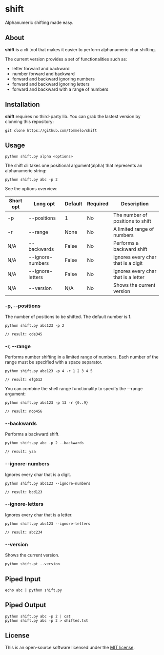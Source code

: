 # shift
Alphanumeric shifting made easy.

## About
**shift** is a cli tool that makes it easier to perform alphanumeric char shifting.

The current version provides a set of functionalities such as:
* letter forward and backward
* number forward and backward
* forward and backward ignoring numbers
* forward and backward ignoring letters
* forward and backward with a range of numbers

## Installation
**shift** requires no third-party lib. You can grab the lastest version by clonning this repository:
```shell
git clone https://github.com/tommelo/shift
```

## Usage
```shell
python shift.py alpha <options>
```
The shift cli takes one positional argument(alpha) that represents an alphanumeric string:
```shell
python shift.py abc -p 2
```

See the options overview:

Short opt | Long opt | Default | Required | Description
--------- | -------- | ------- | -------- | -----------
-p        | --positions      | 1     | No | The number of positions to shift
-r        | --range          | None  | No | A limited range of numbers
N/A       | --backwards      | False | No | Performs a backward shift
N/A       | --ignore-numbers | False | No | Ignores every char that is a digit
N/A       | --ignore-letters | False | No | Ignores every char that is a letter
N/A       | --version        | N/A   | No | Shows the current version

### -p, --positions
The number of positions to be shifted. The default number is 1.
```shell
python shift.py abc123 -p 2

// result: cde345
```

### -r, --range
Performs number shifting in a limited range of numbers. Each number of the range must be specified with a space separator.
```shell
python shift.py abc123 -p 4 -r 1 2 3 4 5

// result: efg512
```

You can combine the shell range functionality to specify the --range argument:
```shell
python shift.py abc123 -p 13 -r {0..9}

// result: nop456
```

### --backwards
Performs a backward shift.
```shell
python shift.py abc -p 2 --backwards

// result: yza
```

### --ignore-numbers
Ignores every char that is a digit.
```shell
python shift.py abc123 --ignore-numbers

// result: bcd123
```

### --ignore-letters
Ignores every char that is a letter.
```shell
python shift.py abc123 --ignore-letters

// result: abc234
```

### --version
Shows the current version.
```shell
python shift.pt --version
```
## Piped Input
```shell
echo abc | python shift.py
```

## Piped Output
```shell
python shift.py abc -p 2 | cat
python shift.py abc -p 2 > shifted.txt
```

## License
This is an open-source software licensed under the [MIT license](https://opensource.org/licenses/MIT).
